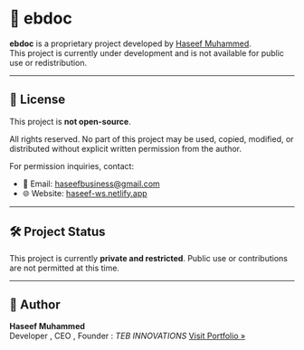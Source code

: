 # 📁 ebdoc

**ebdoc** is a proprietary project developed by [Haseef Muhammed](https://haseefmuhammed.netlify.app).  
This project is currently under development and is not available for public use or redistribution.

---

## 🚫 License

This project is **not open-source**.

All rights reserved. No part of this project may be used, copied, modified, or distributed without explicit written permission from the author.

For permission inquiries, contact:

- 📧 Email: haseefbusiness@gmail.com  
- 🌐 Website: [haseef-ws.netlify.app](https://haseefmuhammed.netlify.app)

---

## 🛠️ Project Status

This project is currently **private and restricted**. Public use or contributions are not permitted at this time.

---

## 📌 Author

**Haseef Muhammed**  
Developer , CEO , Founder : *TEB INNOVATIONS*
[Visit Portfolio »](https://haseefmuhammed.netlify.app)
